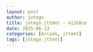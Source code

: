```yaml
---
layout: post
author: jotego
title: jotego.jttmnt - 41268ce
date: 2025-06-13
categories: [Arcade, jttmnt]
tags: [jotego.jttmnt]
---
```


